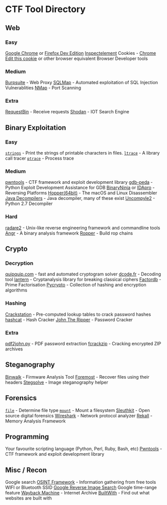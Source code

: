 # CTF Tool Directory

## Web

### Easy

[Google Chrome](https://www.google.com/chrome/) or [Firefox Dev Edition](https://www.mozilla.org/en-US/firefox/developer/)
[Inspect​ ​element](https://pbs.twimg.com/media/CpPFpd3VMAA7Hx0.jpg:large)
Cookies​ ​-​ [​Chrome Edit​ ​this​ ​cookie](https://chrome.google.com/webstore/detail/editthiscookie/fngmhnnpilhplaeedifhccceomclgfbg?hl=en) or other browser equivalent
Browser Developer tools

### Medium

[Burpsuite](https://portswigger.net/burp/freedownload/) - Web Proxy
[SQLMap](http://sqlmap.org/) - Automated exploitation of SQL Injection Vulnerablities
[NMap](https://nmap.org/) - Port Scanning

### Extra

[RequestBin](https://requestb.in/) - Receive requests
[Shodan](https://www.shodan.io/) - IOT Search Engine
 
## Binary​ ​Exploitation

### Easy

[`strings`](https://linux.die.net/man/1/strings) - Print the strings of printable characters in files.
[`ltrace`](https://linux.die.net/man/1/ltrace) - A library call tracer
[`ptrace`](http://man7.org/linux/man-pages/man2/ptrace.2.html) - Process trace

### Medium

[pwntools](https://github.com/Gallopsled/pwntools) - CTF framework and exploit development library
[gdb-peda](https://github.com/longld/peda) - Python Exploit Development Assistance for GDB
[Binary​ ​Ninja](https://binary.ninja/) or [IDApro](https://www.hex-rays.com/products/ida/support/download.shtml) - Reversing Platforms
[Hopper​ ​(64bit)](https://www.hopperapp.com/) - The macOS and Linux Disassembler
[Java Decompilers](http://www.javadecompilers.com/) - Java decompiler, many of these exist
[Uncompyle2](https://github.com/wibiti/uncompyle2) - Python 2.7 Decompiler

### Hard

[radare​2](https://github.com/radare/radare2) - Unix-like reverse engineering framework and commandline tools
[Angr](http://angr.io/) - A binary analysis framework
[Ropper](https://github.com/sashs/Ropper) - Build rop chains

## Crypto

### Decryption

[quipquip.com](http://quipqiup.com/) - fast and automated cryptogram solver
[dcode.fr](http://www.dcode.fr/) - Decoding tool
[lantern](https://github.com/CameronLonsdale/lantern) - Cryptanalysis library for breaking classical ciphers
[Factordb](https://factordb.com/) - Prime Factorisation
[Pycrypto](https://pypi.python.org/pypi/pycrypto) - Collection of hashing and encryption algorithms

### Hashing

[Crackstation](https://crackstation.net/) - Pre-computed lookup tables to crack password hashes
[hashcat](https://hashcat.net/hashcat/) - Hash Cracker
[John The Ripper](https://github.com/magnumripper/JohnTheRipper) - Password Cracker

### Extra

[pdf2john.py](https://github.com/magnumripper/JohnTheRipper/blob/unstable-jumbo/run/pdf2john.py) - PDF password extraction
[fcrackzip](https://github.com/hyc/fcrackzip) - Cracking encrypted ZIP archives

## Steganography

[Binwalk](https://github.com/devttys0/binwalk) - Firmware Analysis Tool
[Foremost](http://foremost.sourceforge.net/foremost.html) - Recover files using their headers
[Stegsolve](https://github.com/zardus/ctf-tools/blob/master/stegsolve/install) - Image steganography helper

## Forensics

[`file`](https://linux.die.net/man/1/file) - Determine file type
[`mount`](https://linux.die.net/man/8/mount) - Mount a filesystem
[Sleuthkit](https://www.sleuthkit.org/) - Open source digital forensics
[Wireshark](https://www.wireshark.org/) - Network protocol analyzer
[Rekall](http://www.rekall-forensic.com/) - Memory Analysis Framework

## Programming

Your favourite scripting language (Python, Perl, Ruby, Bash, etc)
[Pwntools](https://github.com/Gallopsled/pwntools) - CTF framework and exploit development library

## Misc / Recon

Google search
[OSINT Framework](http://osintframework.com/) - Information gathering from free tools
WIFI or Bluetooth SSID
[Google Reverse Image Search](https://images.google.com/)
Google time-range feature
[Wayback Machine](https://archive.org/web/) - Internet Archive
[BuiltWith](https://builtwith.com/) - Find out what websites are built with
